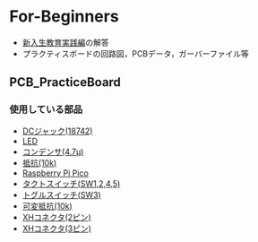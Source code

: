 # For-Beginners
- [新入生教育実践編](https://www.notion.so/7874e2cedf9c4ff7b75fd1fb712b05d0)の解答
- プラクティスボードの回路図，PCBデータ，ガーバーファイル等

## PCB_PracticeBoard
### 使用している部品
- [DCジャック(18742)](https://akizukidenshi.com/catalog/g/gC-09408/)
- [LED](https://akizukidenshi.com/catalog/g/gI-06245/)
- [コンデンサ(4.7μ)](https://akizukidenshi.com/catalog/g/gP-17895/)
- [抵抗(10k)](https://akizukidenshi.com/catalog/g/gR-25103/)
- [Raspberry Pi Pico](https://akizukidenshi.com/catalog/g/gM-16132/)
- [タクトスイッチ(SW1,2,4,5)](https://akizukidenshi.com/catalog/g/gP-03647/)
- [トグルスイッチ(SW3)](https://akizukidenshi.com/catalog/g/gP-12406/)
- [可変抵抗(10k)](https://akizukidenshi.com/catalog/g/gP-08012/)
- [XHコネクタ(2ピン)](https://akizukidenshi.com/catalog/g/gC-12262/)
- [XHコネクタ(3ピン)](https://akizukidenshi.com/catalog/g/gC-12263/)


